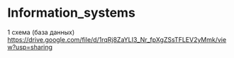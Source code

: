 # Information_systems


1 схема (база данных)
https://drive.google.com/file/d/1rqRj8ZaYLI3_Nr_fpXgZSsTFLEV2yMmk/view?usp=sharing


